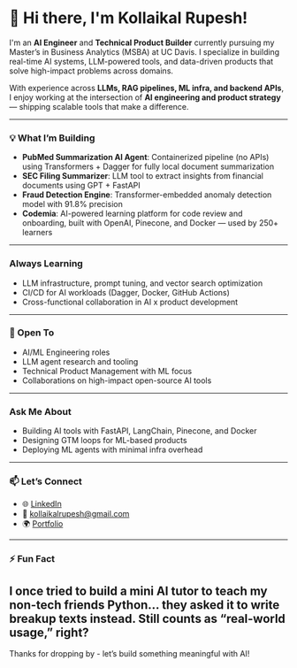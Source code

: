 # 👋 Hi there, I'm Kollaikal Rupesh!

I'm an **AI Engineer** and **Technical Product Builder** currently pursuing my Master’s in Business Analytics (MSBA) at UC Davis. I specialize in building real-time AI systems, LLM-powered tools, and data-driven products that solve high-impact problems across domains.

With experience across **LLMs, RAG pipelines, ML infra, and backend APIs**, I enjoy working at the intersection of **AI engineering and product strategy** — shipping scalable tools that make a difference.

---

### 💡 What I’m Building

-  **PubMed Summarization AI Agent**: Containerized pipeline (no APIs) using Transformers + Dagger for fully local document summarization  
-  **SEC Filing Summarizer**: LLM tool to extract insights from financial documents using GPT + FastAPI  
-  **Fraud Detection Engine**: Transformer-embedded anomaly detection model with 91.8% precision  
-  **Codemia**: AI-powered learning platform for code review and onboarding, built with OpenAI, Pinecone, and Docker — used by 250+ learners

---

### Always Learning

- LLM infrastructure, prompt tuning, and vector search optimization  
- CI/CD for AI workloads (Dagger, Docker, GitHub Actions)  
- Cross-functional collaboration in AI x product development

---

### 🤝 Open To

- AI/ML Engineering roles  
- LLM agent research and tooling  
- Technical Product Management with ML focus  
- Collaborations on high-impact open-source AI tools

---

### Ask Me About

- Building AI tools with FastAPI, LangChain, Pinecone, and Docker  
- Designing GTM loops for ML-based products  
- Deploying ML agents with minimal infra overhead

---

### 📫 Let’s Connect

- 🌐 [LinkedIn](https://linkedin.com/in/kollaikalrupesh)  
- 📧 kollaikalrupesh@gmail.com
- 🌍 [Portfolio](https://kollaikalrupesh.lovable.app)

---

### ⚡ Fun Fact

I once tried to build a mini AI tutor to teach my non-tech friends Python… they asked it to write breakup texts instead. Still counts as “real-world usage,” right?
---

Thanks for dropping by - let’s build something meaningful with AI!
